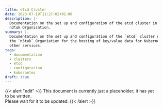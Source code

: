 ```yaml
---
title: etcd Cluster
date: 2023-07-19T11:27:02+01:00
description: |-
  Documentation on the set up and configuration of the etcd cluster in the
  n3tuk Organisation.
summary: |-
  Documentation on the set up and configuration of the `etcd` cluster used in
  the `n3tuk` Organiation for the hosting of key/value data for Kubernets and
  other services.
tags:
  - documentation
  - clusters
  - etcd
  - configuration
  - kubernetes
draft: true
---
```


{{< alert "edit" >}} This document is currently just a placeholder; it has yet
to be written.<br />Please wait for it to be updated. {{< /alert >}}
